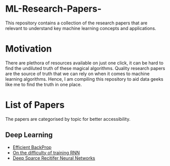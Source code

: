 # ML-Research-Papers-
This repository contains a collection of the research papers that are relevant to understand key machine learning concepts and applications.

# Motivation
There are plethora of resources available on just one click, it can be hard to find the undiluted truth of these magical algorithms. Quality research papers are the source of truth that we can rely on when it comes to machine learning algorithms.
Hence, I am compiling this repository to aid data geeks like me to find the truth in one place.

# List of Papers
The papers are categorised by topic for better accessibility.

## Deep Learning
* [Efficient BackProp](https://github.com/manvimadan12/ML-Research-Papers-/blob/master/Deep%20Learning/Efficient%20BackProp.pdf)
* [On the difficulty of training RNN](https://github.com/manvimadan12/ML-Research-Papers-/blob/master/Deep%20Learning/RNN/Vanishing%20Gradient%20Problem)
* [Deep Sparce Recitifer Neural Networks](https://github.com/manvimadan12/ML-Research-Papers-/blob/master/Deep%20Learning/ANN/Deep%20Sparse%20Rectifier%20NN.pdf)
